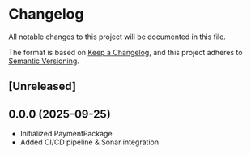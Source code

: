 # Changelog

All notable changes to this project will be documented in this file.

The format is based on [Keep a Changelog](https://keepachangelog.com/en/1.1.0/),
and this project adheres to [Semantic Versioning](https://semver.org/spec/v2.0.0.html).

## [Unreleased]  

## 0.0.0 (2025-09-25)
- Initialized PaymentPackage
- Added CI/CD pipeline & Sonar integration
